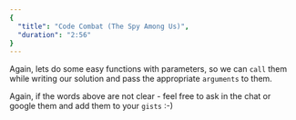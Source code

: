 ```yaml
---
{
  "title": "Code Combat (The Spy Among Us)",
  "duration": "2:56"
}
---
```


Again, lets do some easy functions with parameters, so we can `call` them while writing our solution and pass the appropriate `arguments` to them.

Again, if the words above are not clear - feel free to ask in the chat or google them and add them to your `gists` :-)
